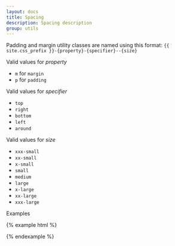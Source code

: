 ```yaml
---
layout: docs
title: Spacing
description: Spacing description
group: utils
---
```

Padding and margin utility classes are named using this format: `{{ site.css_prefix }}-{property}-{specifier}--{size}`

Valid values for _property_
* `m` for `margin`
* `p` for `padding`

Valid values for _specifier_
* `top`
* `right`
* `bottom`
* `left`
* `around`

Valid values for _size_
* `xxx-small`
* `xx-small`
* `x-small`
* `small`
* `medium`
* `large`
* `x-large`
* `xx-large`
* `xxx-large`

Examples

{% example html %}

<div class="example-spacing"> 
   <div class="sv-m-left--small"></div>
   <div class="sv-m-around--large"></div>
   <div class="sv-p-top--medium"></div>
</div>

{% endexample %}
